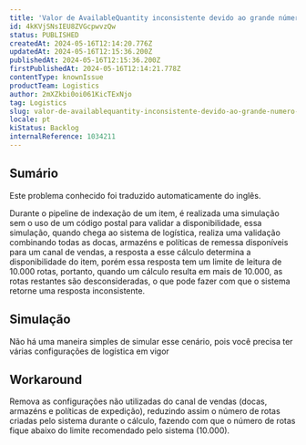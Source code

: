 ```yaml
---
title: 'Valor de AvailableQuantity inconsistente devido ao grande número de rotas criadas para entregar o item'
id: 4kKVjSNsIEU8ZVGcpwvzQw
status: PUBLISHED
createdAt: 2024-05-16T12:14:20.776Z
updatedAt: 2024-05-16T12:15:36.200Z
publishedAt: 2024-05-16T12:15:36.200Z
firstPublishedAt: 2024-05-16T12:14:21.778Z
contentType: knownIssue
productTeam: Logistics
author: 2mXZkbi0oi061KicTExNjo
tag: Logistics
slug: valor-de-availablequantity-inconsistente-devido-ao-grande-numero-de-rotas-criadas-para-entregar-o-item
locale: pt
kiStatus: Backlog
internalReference: 1034211
---
```


## Sumário

<div class="alert alert-info">
  <p>Este problema conhecido foi traduzido automaticamente do inglês.</p>
</div>


Durante o pipeline de indexação de um item, é realizada uma simulação sem o uso de um código postal para validar a disponibilidade, essa simulação, quando chega ao sistema de logística, realiza uma validação combinando todas as docas, armazéns e políticas de remessa disponíveis para um canal de vendas, a resposta a esse cálculo determina a disponibilidade do item, porém essa resposta tem um limite de leitura de 10.000 rotas, portanto, quando um cálculo resulta em mais de 10.000, as rotas restantes são desconsideradas, o que pode fazer com que o sistema retorne uma resposta inconsistente.

## Simulação


Não há uma maneira simples de simular esse cenário, pois você precisa ter várias configurações de logística em vigor

## Workaround


Remova as configurações não utilizadas do canal de vendas (docas, armazéns e políticas de expedição), reduzindo assim o número de rotas criadas pelo sistema durante o cálculo, fazendo com que o número de rotas fique abaixo do limite recomendado pelo sistema (10.000).





